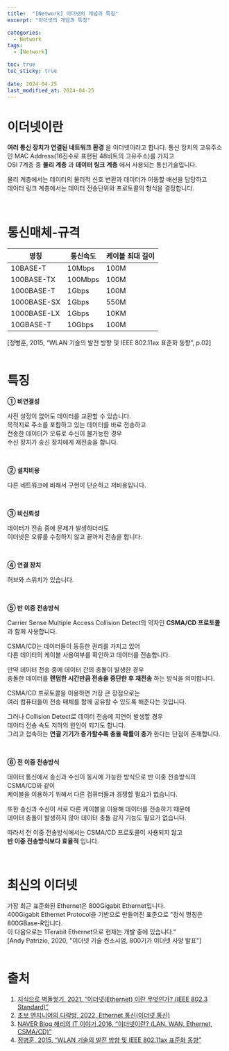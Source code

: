 ```yaml
---
title:  "[Network] 이더넷의 개념과 특징"
excerpt: "이더넷의 개념과 특징"

categories:
  - Network
tags:
  - [Network]

toc: true
toc_sticky: true
 
date: 2024-04-25
last_modified_at: 2024-04-25
---
```


# 이더넷이란  
__여러 통신 장치가 연결된 네트워크 환경__ 을 이더넷이라고 합니다.
통신 장치의 고유주소인 MAC Address(16진수로 표현된 48비트의 고유주소)를 가지고  
OSI 7계층 중 __물리 계층__ 과 __데이터 링크 계층__ 에서 사용되는 통신기술입니다.  
  
물리 계층에서는 데이터의 물리적 신호 변환과 데이터가 이동할 배선을 담당하고  
데이터 링크 계층에서는 데이터 전송단위와 프로토콜의 형식을 결정합니다.  

<br/>

# 통신매체-규격  

|명칭|통신속도|케이블 최대 길이|
|---|---|---|
|10BASE-T|10Mbps|100M|
|100BASE-TX|100Mbps|100M|
|1000BASE-T|1Gbps|100M|
|1000BASE-SX|1Gbps|550M|
|1000BASE-LX|1Gbps|10KM|
|10GBASE-T|10Gbps|100M|
  
[정병훈, 2015, “WLAN 기술의 발전 방향 및 IEEE 802.11ax 표준화 동향”, p.02]  
<br/>

# 특징  

__① 비연결성__

사전 설정이 없어도 데이터를 교환할 수 있습니다.  
목적지로 주소를 포함하고 있는 데이터를 바로 전송하고  
전송한 데이터가 오류로 수신이 불가능한 경우  
수신 장치가 송신 장치에게 재전송을 합니다.  

<br/>

__② 설치비용__

다른 네트워크에 비해서 구현이 단순하고 저비용입니다.  

<br/>

__③ 비신뢰성__  

데이터가 전송 중에 문제가 발생하더라도  
이더넷은 오류를 수정하지 않고 끝까지 전송을 합니다.  

<br/>

__④ 연결 장치__  

허브와 스위치가 있습니다.  

<br/>

__⑤ 반 이중 전송방식__  

Carrier Sense Multiple Access Collision Detect의 약자인 __CSMA/CD 프로토콜__ 과 함께 사용합니다.  
  
CSMA/CD는 데이터들이 동등한 권리를 가지고 있어  
다른 데이터의 케이블 사용여부를 확인하고 데이터를 전송합니다.  
  
만약 데이터 전송 중에 데이터 간의 충돌이 발생한 경우  
충돌한 데이터를 __랜덤한 시간만큼 전송을 중단한 후 재전송__ 하는 방식을 의미합니다.  
  
CSMA/CD 프로토콜을 이용하면 가장 큰 장점으로는  
여러 컴퓨터들이 전송 매체를 함께 공유할 수 있도록 해준다는 것입니다.  
  
그러나 Collision Detect로 데이터 전송에 지연이 발생할 경우  
데이터 전송 속도 저하의 원인이 되기도 합니다.  
그리고 접속하는 __연결 기기가 증가할수록 충돌 확률이 증가__ 한다는 단점이 존재합니다.  
  
<br/>

__⑥ 전 이중 전송방식__

데이터 통신에서 송신과 수신이 동시에 가능한 방식으로 반 이중 전송방식의 CSMA/CD와 같이  
케이블을 이용하기 위해서 다른 컴퓨터들과 경쟁할 필요가 없습니다.  
  
또한 송신과 수신이 서로 다른 케이블을 이용해 데이터를 전송하기 때문에  
데이터 충돌이 발생하지 않아 데이터 충돌 감지 기능도 필요가 없습니다.  
  
따라서 전 이중 전송방식에서는 CSMA/CD 프로토콜이 사용되지 않고  
__반 이중 전송방식보다 효율적__ 입니다.   

<br/>

# 최신의 이더넷  
가장 최근 표준화된 Ethernet은 800Gigabit Ethernet입니다.  
400Gigabit Ethernet Protocol을 기반으로 만들어진 표준으로 "정식 명칭은800GBase-R입니다.  
이 다음으로는 1Terabit Ethernet으로  현재는 개발 중에 있습니다."  
[Andy Patrizio, 2020, "이더넷 기술 컨소시엄, 800기가 이더넷 사양 발표"]  
<br/>

# 출처  
1. [지식으로 벽돌쌓기, 2021, “이더넷(Ethernet) 이란 무엇인가? (IEEE 802.3 Standard)”](https://gaesung.tistory.com/37)<br/>
2. [초보 엔지니어의 다락방, 2022, Ethernet 통신(이더넷 통신)](https://mech19.tistory.com/m/135)<br/>
3. [NAVER Blog 해리의 IT 이야기,2016, “이더넷이란? (LAN, WAN, Ethernet, CSMA/CD)”](https://m.blog.naver.com/PostView.naver?isHttpsRedirect=true&blogId=haeri056&logNo=220805367585)<br/>
4. [정병훈, 2015, “WLAN 기술의 발전 방향 및 IEEE 802.11ax 표준화 동향”](https://koreascience.kr/article/JAKO201513265527525.page)<br/>
<br/>